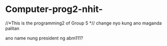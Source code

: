 # Computer-prog2-nhit-
//*This is the programming2 of Group 5 *//
change nyo kung ano maganda palitan 




















ano name nung president ng abm111?
